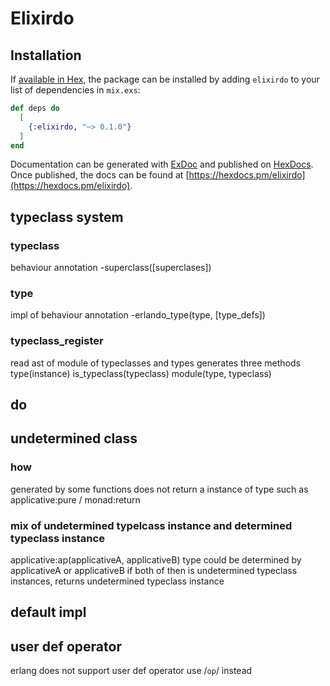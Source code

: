 # Elixirdo

## Installation

If [available in Hex](https://hex.pm/docs/publish), the package can be installed
by adding `elixirdo` to your list of dependencies in `mix.exs`:

```elixir
def deps do
  [
    {:elixirdo, "~> 0.1.0"}
  ]
end
```

Documentation can be generated with [ExDoc](https://github.com/elixir-lang/ex_doc)
and published on [HexDocs](https://hexdocs.pm). Once published, the docs can
be found at [https://hexdocs.pm/elixirdo](https://hexdocs.pm/elixirdo).

## typeclass system

### typeclass

  behaviour 
  annotation -superclass([superclases])

### type

  impl of behaviour
  annotation -erlando_type(type, [type_defs])

### typeclass_register

  read ast of module of typeclasses and types generates three methods
  type(instance)
  is_typeclass(typeclass)
  module(type, typeclass)

## do 

## undetermined class

### how 

  generated by some functions does not return a instance of type
  such as applicative:pure / monad:return

### mix of undetermined typelcass instance and determined typeclass instance

  applicative:ap(applicativeA, applicativeB)
  type could be determined by applicativeA or applicativeB
  if both of then is undetermined typeclass instances, returns undetermined typeclass instance

## default impl

## user def operator

  erlang does not support user def operator
  use /`op`/ instead

